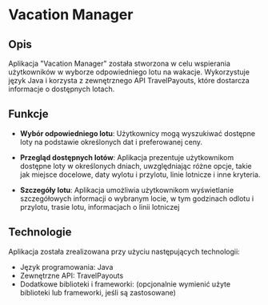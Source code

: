 # Vacation Manager

## Opis

Aplikacja "Vacation Manager" została stworzona w celu wspierania użytkowników w wyborze odpowiedniego lotu na wakacje. Wykorzystuje język Java i korzysta z zewnętrznego API TravelPayouts, które dostarcza informacje o dostępnych lotach.

## Funkcje

- **Wybór odpowiedniego lotu**: Użytkownicy mogą wyszukiwać dostępne loty na podstawie określonych dat i preferowanej ceny.

- **Przegląd dostępnych lotów**: Aplikacja prezentuje użytkownikom dostępne loty w określonych dniach, uwzględniając różne opcje, takie jak miejsce docelowe, daty wylotu i przylotu, linie lotnicze i inne kryteria.

- **Szczegóły lotu**: Aplikacja umożliwia użytkownikom wyświetlanie szczegółowych informacji o wybranym locie, w tym godzinach odlotu i przylotu, trasie lotu, informacjach o linii lotniczej 

## Technologie

Aplikacja została zrealizowana przy użyciu następujących technologii:

- Język programowania: Java
- Zewnętrzne API: TravelPayouts
- Dodatkowe biblioteki i frameworki: (opcjonalnie wymienić użyte biblioteki lub frameworki, jeśli są zastosowane)


